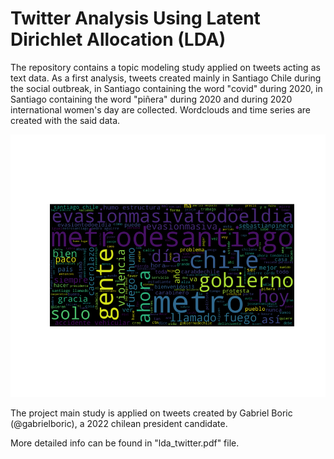 # Twitter Analysis Using Latent Dirichlet Allocation (LDA)

The repository contains a topic modeling study applied on tweets acting as text data. As a first analysis, tweets created mainly in Santiago Chile during the social outbreak, in Santiago containing the word "covid" during 2020, in Santiago containing the word "piñera" during 2020 and during 2020 international women's day are collected. Wordclouds and time series are created with the said data.

![Social Outbreak](imgs/wordcloud_estallido.png)

The project main study is applied on tweets created by Gabriel Boric (@gabrielboric), a 2022 chilean president candidate.  

More detailed info can be found in "lda_twitter.pdf" file.
